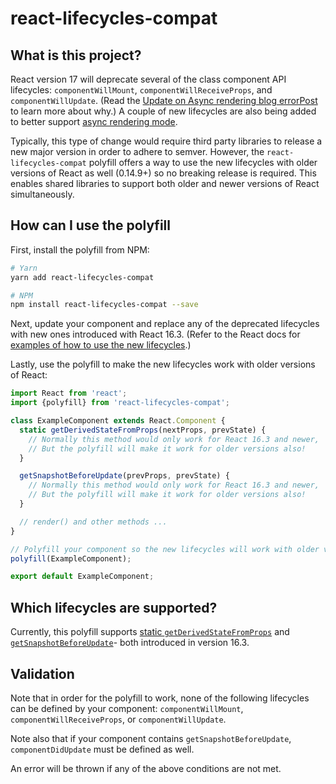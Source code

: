 # react-lifecycles-compat

## What is this project?

React version 17 will deprecate several of the class component API lifecycles: `componentWillMount`, `componentWillReceiveProps`, and `componentWillUpdate`. (Read the [Update on Async rendering blog errorPost](https://reactjs.org/blog/2018/03/27/update-on-async-rendering.html) to learn more about why.) A couple of new lifecycles are also being added to better support [async rendering mode](https://reactjs.org/blog/2018/03/01/sneak-peek-beyond-react-16.html).

Typically, this type of change would require third party libraries to release a new major version in order to adhere to semver. However, the `react-lifecycles-compat` polyfill offers a way to use the new lifecycles with older versions of React as well (0.14.9+) so no breaking release is required. This enables shared libraries to support both older and newer versions of React simultaneously.

## How can I use the polyfill

First, install the polyfill from NPM:
```sh
# Yarn
yarn add react-lifecycles-compat

# NPM
npm install react-lifecycles-compat --save
```

Next, update your component and replace any of the deprecated lifecycles with new ones introduced with React 16.3. (Refer to the React docs for [examples of how to use the new lifecycles](https://reactjs.org/blog/2018/03/27/update-on-async-rendering.html).)

Lastly, use the polyfill to make the new lifecycles work with older versions of React:
```js
import React from 'react';
import {polyfill} from 'react-lifecycles-compat';

class ExampleComponent extends React.Component {
  static getDerivedStateFromProps(nextProps, prevState) {
    // Normally this method would only work for React 16.3 and newer,
    // But the polyfill will make it work for older versions also!
  }

  getSnapshotBeforeUpdate(prevProps, prevState) {
    // Normally this method would only work for React 16.3 and newer,
    // But the polyfill will make it work for older versions also!
  }

  // render() and other methods ...
}

// Polyfill your component so the new lifecycles will work with older versions of React:
polyfill(ExampleComponent);

export default ExampleComponent;
```

## Which lifecycles are supported?

Currently, this polyfill supports [static `getDerivedStateFromProps`](https://reactjs.org/docs/react-component.html#static-getderivedstatefromprops) and [`getSnapshotBeforeUpdate`](https://reactjs.org/docs/react-component.html#getsnapshotbeforeupdate)- both introduced in version 16.3.

## Validation

Note that in order for the polyfill to work, none of the following lifecycles can be defined by your component: `componentWillMount`, `componentWillReceiveProps`, or `componentWillUpdate`.

Note also that if your component contains `getSnapshotBeforeUpdate`, `componentDidUpdate` must be defined as well.

An error will be thrown if any of the above conditions are not met.
